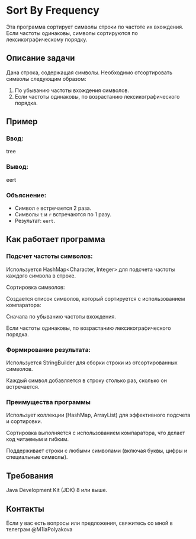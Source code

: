 # Sort By Frequency

Эта программа сортирует символы строки по частоте их вхождения. Если частоты одинаковы, символы сортируются по лексикографическому порядку.

## Описание задачи

Дана строка, содержащая символы. Необходимо отсортировать символы следующим образом:
1. По убыванию частоты вхождения символов.
2. Если частоты одинаковы, по возрастанию лексикографического порядка.

## Пример

### Ввод:

tree

### Вывод:

eert


### Объяснение:
- Символ `e` встречается 2 раза.
- Символы `t` и `r` встречаются по 1 разу.
- Результат: `eert`.

## Как работает программа

### Подсчет частоты символов:

Используется HashMap<Character, Integer> для подсчета частоты каждого символа в строке.

Сортировка символов:

Создается список символов, который сортируется с использованием компаратора:

Сначала по убыванию частоты вхождения.

Если частоты одинаковы, по возрастанию лексикографического порядка.

### Формирование результата:

Используется StringBuilder для сборки строки из отсортированных символов.

Каждый символ добавляется в строку столько раз, сколько он встречается.

### Преимущества программы

Использует коллекции (HashMap, ArrayList) для эффективного подсчета и сортировки.

Сортировка выполняется с использованием компаратора, что делает код читаемым и гибким.

Поддерживает строки с любыми символами (включая буквы, цифры и специальные символы).

## Требования

Java Development Kit (JDK) 8 или выше.

## Контакты
Если у вас есть вопросы или предложения, свяжитесь со мной в телеграм @M1laPolyakova
